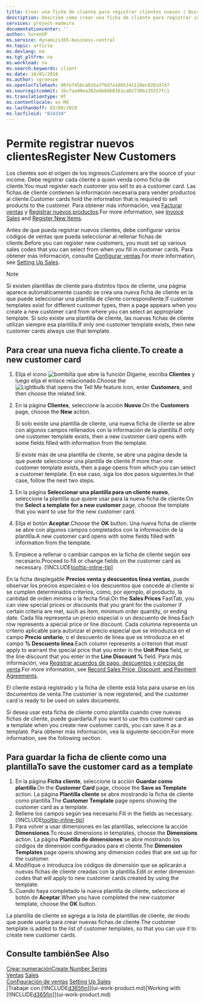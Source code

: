 ```yaml
---
title: Crear una ficha de cliente para registrar clientes nuevos | Documentos de Microsoft
description: Describe cómo crear una ficha de cliente para registrar información acerca de cada cliente nuevo o existente a los que venda productos.
services: project-madeira
documentationcenter: ''
author: SorenGP
ms.service: dynamics365-business-central
ms.topic: article
ms.devlang: na
ms.tgt_pltfrm: na
ms.workload: na
ms.search.keywords: client
ms.date: 10/01/2018
ms.author: sgroespe
ms.openlocfilehash: 06fe745bca016a776d7a1865141110ec82b1d7d7
ms.sourcegitcommit: 1bcfaa99ea302e6b84b8361ca02730b135557fc1
ms.translationtype: HT
ms.contentlocale: es-MX
ms.lasthandoff: 03/08/2019
ms.locfileid: "814334"
---
```

# <a name="register-new-customers"></a><span data-ttu-id="f02da-103">Permite registrar nuevos clientes</span><span class="sxs-lookup"><span data-stu-id="f02da-103">Register New Customers</span></span>
<span data-ttu-id="f02da-104">Los clientes son el origen de los ingresos.</span><span class="sxs-lookup"><span data-stu-id="f02da-104">Customers are the source of your income.</span></span> <span data-ttu-id="f02da-105">Debe registrar cada cliente a quien venda como ficha de cliente.</span><span class="sxs-lookup"><span data-stu-id="f02da-105">You must register each customer you sell to as a customer card.</span></span> <span data-ttu-id="f02da-106">Las fichas de cliente contienen la información necesaria para vender productos al cliente.</span><span class="sxs-lookup"><span data-stu-id="f02da-106">Customer cards hold the information that is required to sell products to the customer.</span></span> <span data-ttu-id="f02da-107">Para obtener más información, vea [Facturar ventas](sales-how-invoice-sales.md) y [Registrar nuevos productos](inventory-how-register-new-items.md).</span><span class="sxs-lookup"><span data-stu-id="f02da-107">For more information, see [Invoice Sales](sales-how-invoice-sales.md) and [Register New Items](inventory-how-register-new-items.md).</span></span>  

<span data-ttu-id="f02da-108">Antes de que pueda registrar nuevos clientes, debe configurar varios códigos de ventas que pueda seleccionar al rellenar fichas de cliente.</span><span class="sxs-lookup"><span data-stu-id="f02da-108">Before you can register new customers, you must set up various sales codes that you can select from when you fill in customer cards.</span></span> <span data-ttu-id="f02da-109">Para obtener más información, consulte [Configurar ventas](sales-setup-sales.md).</span><span class="sxs-lookup"><span data-stu-id="f02da-109">For more information, see [Setting Up Sales](sales-setup-sales.md).</span></span>

> [!NOTE]  
>   <span data-ttu-id="f02da-110">Si existen plantillas de cliente para distintos tipos de cliente, una página aparece automáticamente cuando se crea una nueva ficha de cliente en la que puede seleccionar una plantilla de cliente correspondiente.</span><span class="sxs-lookup"><span data-stu-id="f02da-110">If customer templates exist for different customer types, then a page appears when you create a new customer card from where you can select an appropriate template.</span></span> <span data-ttu-id="f02da-111">Si solo existe una plantilla de cliente, las nuevas fichas de cliente utilizan siempre esa plantilla.</span><span class="sxs-lookup"><span data-stu-id="f02da-111">If only one customer template exists, then new customer cards always use that template.</span></span>

## <a name="to-create-a-new-customer-card"></a><span data-ttu-id="f02da-112">Para crear una nueva ficha cliente.</span><span class="sxs-lookup"><span data-stu-id="f02da-112">To create a new customer card</span></span>
1. <span data-ttu-id="f02da-113">Elija el icono ![bombilla que abre la función Dígame](media/ui-search/search_small.png "Dígame que desea hacer"), escriba **Clientes** y luego elija el enlace relacionado.</span><span class="sxs-lookup"><span data-stu-id="f02da-113">Choose the ![Lightbulb that opens the Tell Me feature](media/ui-search/search_small.png "Tell me what you want to do") icon, enter **Customers**, and then choose the related link.</span></span>  
2. <span data-ttu-id="f02da-114">En la página **Clientes**, seleccione la acción **Nuevo**.</span><span class="sxs-lookup"><span data-stu-id="f02da-114">On the **Customers** page, choose the **New** action.</span></span>

    <span data-ttu-id="f02da-115">Si solo existe una plantilla de cliente, una nueva ficha de cliente se abre con algunos campos rellenados con la información de la plantilla.</span><span class="sxs-lookup"><span data-stu-id="f02da-115">If only one customer template exists, then a new customer card opens with some fields filled with information from the template.</span></span>

    <span data-ttu-id="f02da-116">Si existe más de una plantilla de cliente, se abre una página desde la que puede seleccionar una plantilla de cliente.</span><span class="sxs-lookup"><span data-stu-id="f02da-116">If more than one customer template exists, then a page opens from which you can select a customer template.</span></span> <span data-ttu-id="f02da-117">En ese caso, siga los dos pasos siguientes.</span><span class="sxs-lookup"><span data-stu-id="f02da-117">In that case, follow the next two steps.</span></span>
3. <span data-ttu-id="f02da-118">En la página **Seleccionar una plantilla para un cliente nuevo**, seleccione la plantilla que quiere usar para la nueva ficha de cliente.</span><span class="sxs-lookup"><span data-stu-id="f02da-118">On the **Select a template for a new customer** page, choose the template that you want to use for the new customer card.</span></span>
4. <span data-ttu-id="f02da-119">Elija el botón **Aceptar**.</span><span class="sxs-lookup"><span data-stu-id="f02da-119">Choose the **OK** button.</span></span> <span data-ttu-id="f02da-120">Una nueva ficha de cliente se abre con algunos campos completados con la información de la plantilla.</span><span class="sxs-lookup"><span data-stu-id="f02da-120">A new customer card opens with some fields filled with information from the template.</span></span>  
5. <span data-ttu-id="f02da-121">Empiece a rellenar o cambiar campos en la ficha de cliente según sea necesario.</span><span class="sxs-lookup"><span data-stu-id="f02da-121">Proceed to fill or change fields on the customer card as necessary.</span></span> [!INCLUDE[tooltip-inline-tip](includes/tooltip-inline-tip_md.md)]

<span data-ttu-id="f02da-122">En la ficha desplegable **Precios venta y descuentos línea ventas**, puede observar los precios especiales o los descuentos que concede al cliente si se cumplen determinados criterios, como, por ejemplo, el producto, la cantidad de orden mínima o la fecha final.</span><span class="sxs-lookup"><span data-stu-id="f02da-122">On the **Sales Prices** FastTab, you can view special prices or discounts that you grant for the customer if certain criteria are met, such as item, minimum order quantity, or ending date.</span></span> <span data-ttu-id="f02da-123">Cada fila representa un precio especial o un descuento de línea.</span><span class="sxs-lookup"><span data-stu-id="f02da-123">Each row represents a special price or line discount.</span></span> <span data-ttu-id="f02da-124">Cada columna representa un criterio aplicable para autorizar el precio especial que se introduzca en el campo **Precio unitario**, o el descuento de línea que se introduzca en el campo **% Descuento línea**.</span><span class="sxs-lookup"><span data-stu-id="f02da-124">Each column represents a criterion that must apply to warrant the special price that you enter in the **Unit Price** field, or the line discount that you enter in the **Line Discount %** field.</span></span> <span data-ttu-id="f02da-125">Para más información, vea [Registrar acuerdos de pago, descuentos y precios de venta](sales-how-record-sales-price-discount-payment-agreements.md).</span><span class="sxs-lookup"><span data-stu-id="f02da-125">For more information, see [Record Sales Price, Discount, and Payment Agreements](sales-how-record-sales-price-discount-payment-agreements.md).</span></span>

<span data-ttu-id="f02da-126">El cliente estará registrado y la ficha de cliente está lista para usarse en los documentos de venta.</span><span class="sxs-lookup"><span data-stu-id="f02da-126">The customer is now registered, and the customer card is ready to be used on sales documents.</span></span>

<span data-ttu-id="f02da-127">Si desea usar esta ficha de cliente como plantilla cuando cree nuevas fichas de cliente, puede guardarla.</span><span class="sxs-lookup"><span data-stu-id="f02da-127">If you want to use this customer card as a template when you create new customer cards, you can save it as a template.</span></span> <span data-ttu-id="f02da-128">Para obtener más información, vea la siguiente sección:</span><span class="sxs-lookup"><span data-stu-id="f02da-128">For more information, see the following section.</span></span>

## <a name="to-save-the-customer-card-as-a-template"></a><span data-ttu-id="f02da-129">Para guardar la ficha de cliente como una plantilla</span><span class="sxs-lookup"><span data-stu-id="f02da-129">To save the customer card as a template</span></span>
1. <span data-ttu-id="f02da-130">En la página **Ficha cliente**, seleccione la acción **Guardar como plantilla**.</span><span class="sxs-lookup"><span data-stu-id="f02da-130">On the **Customer Card** page, choose the **Save as Template** action.</span></span> <span data-ttu-id="f02da-131">La página **Plantilla cliente** se abre mostrando la ficha de cliente como plantilla.</span><span class="sxs-lookup"><span data-stu-id="f02da-131">The **Customer Template** page opens showing the customer card as a template.</span></span>
2. <span data-ttu-id="f02da-132">Rellene los campos según sea necesario.</span><span class="sxs-lookup"><span data-stu-id="f02da-132">Fill in the fields as necessary.</span></span> [!INCLUDE[tooltip-inline-tip](includes/tooltip-inline-tip_md.md)]
3. <span data-ttu-id="f02da-133">Para volver a usar dimensiones en las plantillas, seleccione la acción **Dimensiones**.</span><span class="sxs-lookup"><span data-stu-id="f02da-133">To reuse dimensions in templates, choose the **Dimensions** action.</span></span> <span data-ttu-id="f02da-134">La página **Plantilla de dimensiones** se abre mostrando los códigos de dimensión configurados para el cliente.</span><span class="sxs-lookup"><span data-stu-id="f02da-134">The **Dimension Templates** page opens showing any dimension codes that are set up for the customer.</span></span>
4. <span data-ttu-id="f02da-135">Modifique o introduzca los códigos de dimensión que se aplicarán a nuevas fichas de cliente creadas con la plantilla.</span><span class="sxs-lookup"><span data-stu-id="f02da-135">Edit or enter dimension codes that will apply to new customer cards created by using the template.</span></span>  
5. <span data-ttu-id="f02da-136">Cuando haya completado la nueva plantilla de cliente, seleccione el botón de **Aceptar**.</span><span class="sxs-lookup"><span data-stu-id="f02da-136">When you have completed the new customer template, choose the **OK** button.</span></span>

<span data-ttu-id="f02da-137">La plantilla de cliente se agrega a la lista de plantillas de cliente, de modo que puede usarla para crear nuevas fichas de cliente.</span><span class="sxs-lookup"><span data-stu-id="f02da-137">The customer template is added to the list of customer templates, so that you can use it to create new customer cards.</span></span>

## <a name="see-also"></a><span data-ttu-id="f02da-138">Consulte también</span><span class="sxs-lookup"><span data-stu-id="f02da-138">See Also</span></span>
[<span data-ttu-id="f02da-139">Crear numeración</span><span class="sxs-lookup"><span data-stu-id="f02da-139">Create Number Series</span></span>](ui-create-number-series.md)  
<span data-ttu-id="f02da-140">[Ventas](sales-manage-sales.md)  </span><span class="sxs-lookup"><span data-stu-id="f02da-140">[Sales](sales-manage-sales.md)  </span></span>  
<span data-ttu-id="f02da-141">[Configuración de ventas](sales-setup-sales.md)  </span><span class="sxs-lookup"><span data-stu-id="f02da-141">[Setting Up Sales](sales-setup-sales.md)  </span></span>  
<span data-ttu-id="f02da-142">[Trabajar con [!INCLUDE[d365fin](includes/d365fin_md.md)]](ui-work-product.md)</span><span class="sxs-lookup"><span data-stu-id="f02da-142">[Working with [!INCLUDE[d365fin](includes/d365fin_md.md)]](ui-work-product.md)</span></span>
